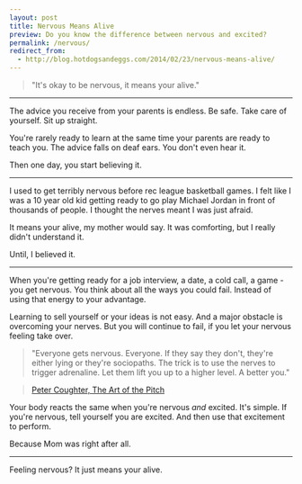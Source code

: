 ```yaml
---
layout: post
title: Nervous Means Alive
preview: Do you know the difference between nervous and excited?
permalink: /nervous/
redirect_from:
  - http://blog.hotdogsandeggs.com/2014/02/23/nervous-means-alive/
---
```


> "It's okay to be nervous, it means your alive."

* * *

The advice you receive from your parents is endless. Be safe. Take care of yourself. Sit up straight. 

You're rarely ready to learn at the same time your parents are ready to teach you. The advice falls on deaf ears. You don't even hear it. 

Then one day, you start believing it. 

* * * 

I used to get terribly nervous before rec league basketball games. I felt like I was a 10 year old kid getting ready to go play Michael Jordan in front of thousands of people. I thought the nerves meant I was just afraid. 

It means your alive, my mother would say. It was comforting, but I really didn't understand it. 

Until, I believed it. 

* * * 

When you're getting ready for a job interview, a date, a cold call, a game - you get nervous. You think about all the ways you could fail. Instead of using that energy to your advantage. 

Learning to sell yourself or your ideas is not easy. And a major obstacle is overcoming your nerves. But you will continue to fail, if you let your nervous feeling take over. 

>"Everyone gets nervous. Everyone. If they say they don't, they're either lying or they're sociopaths. The trick is to use the nerves to trigger adrenaline. Let them lift you up to a higher level. A better you." 

> [Peter Coughter, The Art of the Pitch](http://www.coughter.com/pdf/coughter_sixty_vol12.pdf) 

Your body reacts the same when you're nervous *and* excited. It's simple. If you're nervous, tell yourself you are excited. And then use that excitement to perform.

Because Mom was right after all. 

* * * 

Feeling nervous? It just means your alive.  


